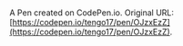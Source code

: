 # 

A Pen created on CodePen.io. Original URL: [https://codepen.io/tengo17/pen/OJzxEzZ](https://codepen.io/tengo17/pen/OJzxEzZ).


